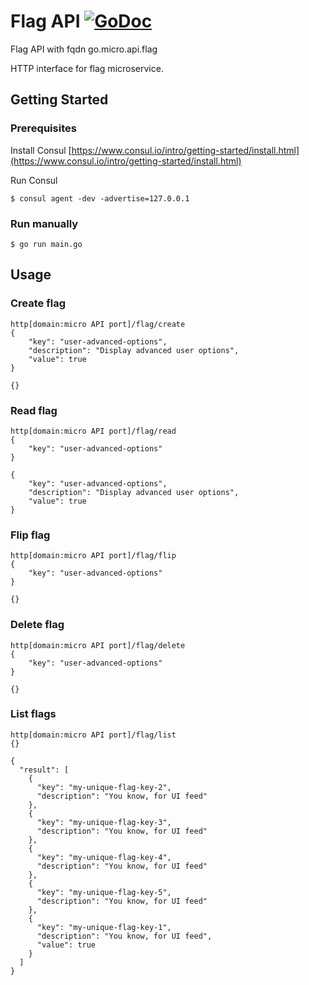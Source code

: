 # Flag API [![GoDoc](https://godoc.org/github.com/Rakanixu/flag/api?status.svg)](https://godoc.org/github.com/Rakanixu/api/srv)

Flag API with fqdn go.micro.api.flag

HTTP interface for flag microservice.


## Getting Started

### Prerequisites

Install Consul
[https://www.consul.io/intro/getting-started/install.html](https://www.consul.io/intro/getting-started/install.html)

Run Consul
```
$ consul agent -dev -advertise=127.0.0.1
```

### Run  manually

```
$ go run main.go
```

## Usage

### Create flag
 
```
http[domain:micro API port]/flag/create
{
    "key": "user-advanced-options",
    "description": "Display advanced user options",
    "value": true
}

{}

```


### Read flag
 
```
http[domain:micro API port]/flag/read
{
    "key": "user-advanced-options"
}

{
    "key": "user-advanced-options",
    "description": "Display advanced user options",
    "value": true
}
```


### Flip flag
 
```
http[domain:micro API port]/flag/flip
{
    "key": "user-advanced-options"
}

{}
```


### Delete flag
 
```
http[domain:micro API port]/flag/delete
{
    "key": "user-advanced-options"
}

{}
```


### List flags
 
```
http[domain:micro API port]/flag/list
{}

{
  "result": [
    {
      "key": "my-unique-flag-key-2",
      "description": "You know, for UI feed"
    },
    {
      "key": "my-unique-flag-key-3",
      "description": "You know, for UI feed"
    },
    {
      "key": "my-unique-flag-key-4",
      "description": "You know, for UI feed"
    },
    {
      "key": "my-unique-flag-key-5",
      "description": "You know, for UI feed"
    },
    {
      "key": "my-unique-flag-key-1",
      "description": "You know, for UI feed",
      "value": true
    }
  ]
}
```


